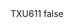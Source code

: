 <?xml version="1.0" encoding="UTF-8"?>
<CustomMetadata xmlns="http://soap.sforce.com/2006/04/metadata">
    <label>TXU611</label>
    <protected>false</protected>
</CustomMetadata>
